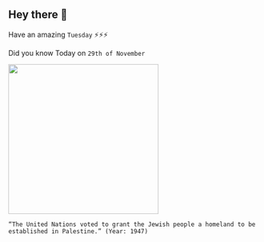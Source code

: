 ## Hey there 👋
Have an amazing `Tuesday` ⚡⚡⚡

Did you know Today on `29th of November`
 
 [<img src="https://upload.wikimedia.org/wikipedia/commons/thumb/b/bd/UN_Palestine_Partition_Versions_1947.jpg/230px-UN_Palestine_Partition_Versions_1947.jpg" width="300" />](https://en.wikipedia.org/wiki/United_Nations_Partition_Plan_for_Palestine) 
 ```
“The United Nations voted to grant the Jewish people a homeland to be established in Palestine.” (Year: 1947)
```
